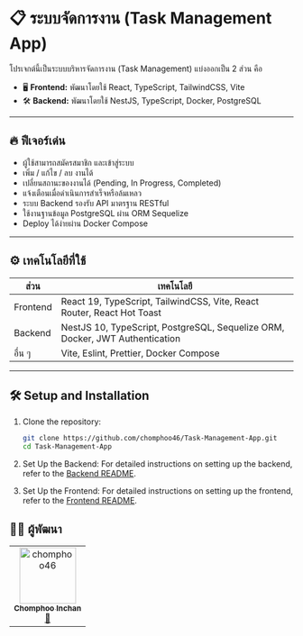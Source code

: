 # 📋 ระบบจัดการงาน (Task Management App)

โปรเจกต์นี้เป็นระบบบริหารจัดการงาน (Task Management) แบ่งออกเป็น 2 ส่วน คือ

- 🖥 **Frontend:** พัฒนาโดยใช้ React, TypeScript, TailwindCSS, Vite
- 🛠 **Backend:** พัฒนาโดยใช้ NestJS, TypeScript, Docker, PostgreSQL

---

## 🔥 ฟีเจอร์เด่น

- ผู้ใช้สามารถสมัครสมาชิก และเข้าสู่ระบบ
- เพิ่ม / แก้ไข / ลบ งานได้
- เปลี่ยนสถานะของงานได้ (Pending, In Progress, Completed)
- แจ้งเตือนเมื่อดำเนินการสำเร็จหรือล้มเหลว
- ระบบ Backend รองรับ API มาตรฐาน RESTful
- ใช้งานฐานข้อมูล PostgreSQL ผ่าน ORM Sequelize
- Deploy ได้ง่ายผ่าน Docker Compose

---

## ⚙️ เทคโนโลยีที่ใช้

| ส่วน         | เทคโนโลยี |
| ------------ | --------- |
| Frontend     | React 19, TypeScript, TailwindCSS, Vite, React Router, React Hot Toast |
| Backend      | NestJS 10, TypeScript, PostgreSQL, Sequelize ORM, Docker, JWT Authentication |
| อื่น ๆ        | Vite, Eslint, Prettier, Docker Compose |

---

## 🛠️ Setup and Installation

1. Clone the repository:

   ```bash
   git clone https://github.com/chomphoo46/Task-Management-App.git
   cd Task-Management-App
   ```

2. Set Up the Backend: For detailed instructions on setting up the backend, refer to the [Backend README](frontend/README.md).

3. Set Up the Frontend: For detailed instructions on setting up the frontend, refer to the [Frontend README](./Frontend/README.md#-setup-and-installation).

## 👨‍💻 ผู้พัฒนา

<table>
  <tr>
    <td align="center">
      <a href="https://github.com/chomphoo46">
        <img src="https://avatars.githubusercontent.com/u/140147946?v=4" width="100px;" alt="chomphoo46"/>
        <br />
        <sub><b>Chomphoo Inchan</b></sub>
      </a>
      <br />
      <a title="Frontend Developer" href="https://github.com/chomphoo46">🎨</a>
    </td>
  </tr>
</table>
